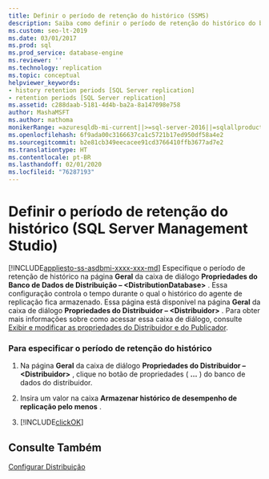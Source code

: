 ```yaml
---
title: Definir o período de retenção do histórico (SSMS)
description: Saiba como definir o período de retenção do histórico do banco de dados de distribuição no SSMS (SQL Server Management Studio).
ms.custom: seo-lt-2019
ms.date: 03/01/2017
ms.prod: sql
ms.prod_service: database-engine
ms.reviewer: ''
ms.technology: replication
ms.topic: conceptual
helpviewer_keywords:
- history retention periods [SQL Server replication]
- retention periods [SQL Server replication]
ms.assetid: c288daab-5181-4d4b-ba2a-8a147098e758
author: MashaMSFT
ms.author: mathoma
monikerRange: =azuresqldb-mi-current||>=sql-server-2016||=sqlallproducts-allversions
ms.openlocfilehash: 6f9ada00c3166637ca1c5721b17ed950df58a4e2
ms.sourcegitcommit: b2e81cb349eecacee91cd3766410ffb3677ad7e2
ms.translationtype: HT
ms.contentlocale: pt-BR
ms.lasthandoff: 02/01/2020
ms.locfileid: "76287193"
---
```

# <a name="set-the-history-retention-period-sql-server-management-studio"></a>Definir o período de retenção do histórico (SQL Server Management Studio)
[!INCLUDE[appliesto-ss-asdbmi-xxxx-xxx-md](../../includes/appliesto-ss-asdbmi-xxxx-xxx-md.md)]
  Especifique o período de retenção de histórico na página **Geral** da caixa de diálogo **Propriedades do Banco de Dados de Distribuição – \<DistributionDatabase>** . Essa configuração controla o tempo durante o qual o histórico do agente de replicação fica armazenado. Essa página está disponível na página **Geral** da caixa de diálogo **Propriedades do Distribuidor – \<Distribuidor>** . Para obter mais informações sobre como acessar essa caixa de diálogo, consulte [Exibir e modificar as propriedades do Distribuidor e do Publicador](../../relational-databases/replication/view-and-modify-distributor-and-publisher-properties.md).  
  
### <a name="to-specify-the-history-retention-period"></a>Para especificar o período de retenção do histórico  
  
1.  Na página **Geral** da caixa de diálogo **Propriedades do Distribuidor – \<Distribuidor>** , clique no botão de propriedades ( **…** ) do banco de dados do distribuidor.  
  
2.  Insira um valor na caixa **Armazenar histórico de desempenho de replicação pelo menos** .  
  
3.  [!INCLUDE[clickOK](../../includes/clickok-md.md)]  
  
## <a name="see-also"></a>Consulte Também  
 [Configurar Distribuição](../../relational-databases/replication/configure-distribution.md)  
  
  
